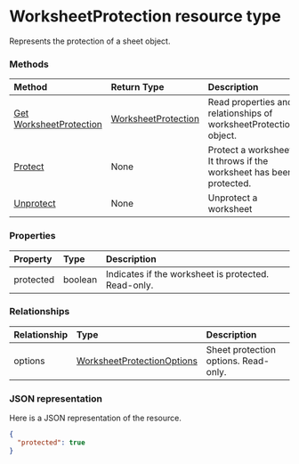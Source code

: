 # WorksheetProtection resource type

Represents the protection of a sheet object.


### Methods

| Method		   | Return Type	|Description|
|:---------------|:--------|:----------|
|[Get WorksheetProtection](../api/worksheetprotection_get.md) | [WorksheetProtection](worksheetprotection.md) |Read properties and relationships of worksheetProtection object.|
|[Protect](../api/worksheetprotection_protect.md)|None|Protect a worksheet. It throws if the worksheet has been protected.|
|[Unprotect](../api/worksheetprotection_unprotect.md)|None|Unprotect a worksheet|

### Properties
| Property	   | Type	|Description|
|:---------------|:--------|:----------|
|protected|boolean|Indicates if the worksheet is protected.  Read-only.|

### Relationships
| Relationship | Type	|Description|
|:---------------|:--------|:----------|
|options|[WorksheetProtectionOptions](worksheetprotectionoptions.md)|Sheet protection options. Read-only.|

### JSON representation

Here is a JSON representation of the resource.

<!-- {
  "blockType": "resource",
  "optionalProperties": [

  ],
  "@odata.type": "microsoft.graph.worksheetProtection"
}-->

```json
{
  "protected": true
}

```

<!-- uuid: 8fcb5dbc-d5aa-4681-8e31-b001d5168d79
2015-10-25 14:57:30 UTC -->
<!-- {
  "type": "#page.annotation",
  "description": "WorksheetProtection resource",
  "keywords": "",
  "section": "documentation",
  "tocPath": ""
}-->
